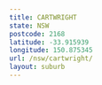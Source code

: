 ```yaml
---
title: CARTWRIGHT
state: NSW
postcode: 2168
latitude: -33.915939
longitude: 150.875345
url: /nsw/cartwright/
layout: suburb
---
```

